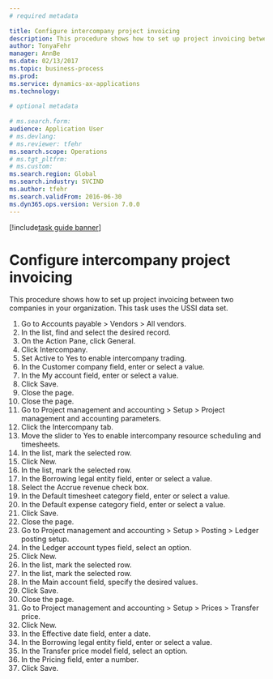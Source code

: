 ```yaml
--- 
# required metadata 
 
title: Configure intercompany project invoicing
description: This procedure shows how to set up project invoicing between two companies in your organization. 
author: TonyaFehr 
manager: AnnBe 
ms.date: 02/13/2017
ms.topic: business-process 
ms.prod:  
ms.service: dynamics-ax-applications 
ms.technology:  
 
# optional metadata 
 
# ms.search.form:   
audience: Application User 
# ms.devlang:  
# ms.reviewer: tfehr 
ms.search.scope: Operations 
# ms.tgt_pltfrm:  
# ms.custom:  
ms.search.region: Global
ms.search.industry: SVCIND
ms.author: tfehr 
ms.search.validFrom: 2016-06-30 
ms.dyn365.ops.version: Version 7.0.0 
---
```


[!include[task guide banner](../../includes/task-guide-banner.md)]

# Configure intercompany project invoicing

This procedure shows how to set up project invoicing between two companies in your organization. This task uses the USSI data set.

1. Go to Accounts payable > Vendors > All vendors.
2. In the list, find and select the desired record.
3. On the Action Pane, click General.
4. Click Intercompany.
5. Set Active to Yes to enable intercompany trading.
6. In the Customer company field, enter or select a value.
7. In the My account field, enter or select a value.
8. Click Save.
9. Close the page.
10. Close the page.
11. Go to Project management and accounting > Setup > Project management and accounting parameters.
12. Click the Intercompany tab.
13. Move the slider to Yes to enable intercompany resource scheduling and timesheets.
14. In the list, mark the selected row.
15. Click New.
16. In the list, mark the selected row.
17. In the Borrowing legal entity field, enter or select a value.
18. Select the Accrue revenue check box.
19. In the Default timesheet category field, enter or select a value.
20. In the Default expense category field, enter or select a value.
21. Click Save.
22. Close the page.
23. Go to Project management and accounting > Setup > Posting > Ledger posting setup.
24. In the Ledger account types field, select an option.
25. Click New.
26. In the list, mark the selected row.
27. In the list, mark the selected row.
28. In the Main account field, specify the desired values.
29. Click Save.
30. Close the page.
31. Go to Project management and accounting > Setup > Prices > Transfer price.
32. Click New.
33. In the Effective date field, enter a date.
34. In the Borrowing legal entity field, enter or select a value.
35. In the Transfer price model field, select an option.
36. In the Pricing field, enter a number.
37. Click Save.

